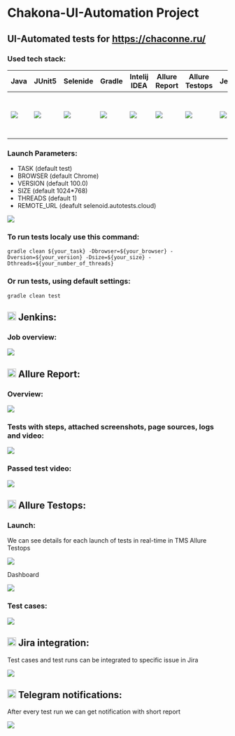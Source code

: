 # Chakona-UI-Automation Project
## UI-Automated tests for https://chaconne.ru/

### Used tech stack:
| Java | JUnit5 | Selenide | Gradle | Intelij IDEA | Allure Report | Allure Testops | Jenkins | Selenoid | Jira | Telegram |
|------|--------|----------|--------|--------------|---------------|----------------|---------|----------|------|----------|
|![](images/JAVA.svg)|![](images/Junit5.svg)|![](images/Selenide.svg)|![](images/Gradle.svg)|![](images/IDEA.svg)|![](images/AllureReport.svg)|![](images/AllureTestops.svg)|![](images/Jenkins.svg)|![](images/Selenoid.svg)|<img src="images/Jira.svg" width=100 height=100>|![](images/Telegram.svg)|

### Launch Parameters:
- TASK (default test)
- BROWSER (default Chrome)
- VERSION (default 100.0)
- SIZE (default 1024*768)
- THREADS (default 1)
- REMOTE_URL (deafult selenoid.autotests.cloud)


![](images/Jankins1.png)

### To run tests localy use this command:
```
gradle clean ${your_task} -Dbrowser=${your_browser} -Dversion=${your_version} -Dsize=${your_size} -Dthreads=${your_number_of_threads}
```
### Or run tests, using default settings:
```
gradle clean test
```
## <img src="images/Jenkins.svg" width=20 height=20> Jenkins:
### Job overview:
![](images/JobOverviewView.png)

## <img src="images/AllureReport.svg" width=20 height=20> Allure Report:
### Overview:
![](images/AllurePageResults.png)

### Tests with steps, attached screenshots, page sources, logs and video:
![](images/AllureDetailsResult.png)

### Passed test video:
![](images/db5110c9fa7a10d92583b88c7b95b0b3.gif)

## <img src="images/AllureTestops.svg" width=20 height=20> Allure Testops:
### Launch:
We can see details for each launch of tests in real-time in TMS Allure Testops

![](images/AllureTestOpsLaunch.png)

Dashboard

![](images/AllureDashboardTestOps.png)

### Test cases:
![](images/TestCasesFromTestOps.png)

## <img src="images/Jira.svg" width=20 height=20> Jira integration:
Test cases and test runs can be integrated to specific issue in Jira

![](images/JiraIntegration.png)

## <img src="images/Telegram.svg" width=20 height=20> Telegram notifications:
After every test run we can get notification with short report

![](images/TGreport.png)


